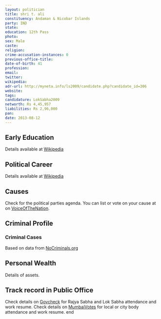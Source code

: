 ```yaml
---
layout: politician
title: shri t. ali
constituency: Andaman & Nicobar Islands 
party: IND
state: 
education: 12th Pass
photo: 
sex: Male
caste: 
religion: 
crime-accusation-instances: 0
previous-office-title: 
date-of-birth: 41
profession: 
email: 
twitter: 
wikipedia: 
adr-url: http://myneta.info/ls2009/candidate.php?candidate_id=306
website: 
tags: 
candidature: LokSabha2009
networth: Rs 4,45,957
liabilities: Rs 2,96,000
pan: 
date: 2013-08-12
---
```


## Early Education
Details available at [Wikipedia](http://www.wikipedia.org/wiki/)

## Political Career
Details available at [Wikipedia](http://www.wikipedia.org/wiki/)

## Causes 
Check for the political parties agenda. You can list or vote on your cause at on [VoiceOfTheNation](http://www.voiceofthenation.org).

## Criminal Profile

### Criminal Cases
Based on data from [NoCriminals.org](http://www.nocriminals.org)

## Personal Wealth
Details of assets.

## Track record in Public Office
Check details on [Govcheck](http://www.govcheck.org) for Rajya Sabha and Lok Sabha attendance and work resume. Check details on [MumbaiVotes](http://www.mumbaivotes.org) for local or city body attendance and work resume.
	end
